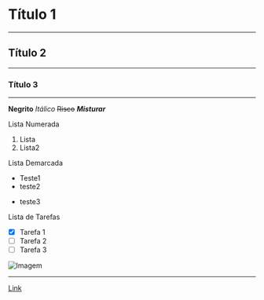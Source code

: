 # Título 1
***
## Título 2
***
### Título 3
***
**Negrito**
*Itálico*
~~Risco~~
__*Misturar*__

Lista Numerada
1. Lista
2. Lista2

Lista Demarcada

* Teste1
* teste2
- teste3

Lista de Tarefas

- [x] Tarefa 1
- [ ] Tarefa 2
- [ ] Tarefa 3

![Imagem]()
***
[Link](https://github.com/MateusCampaner)






